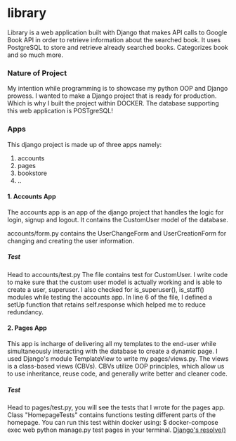 # library
Library is a web application built with Django that makes API calls to Google Book API in order to retrieve information about the searched book. It uses PostgreSQL to store and retrieve already searched books. Categorizes book and so much more.

### Nature of Project
My intention while programming is to showcase my python OOP and Django prowess. I wanted to make a Django project that is ready for production. Which is why I built the project within DOCKER. The database supporting this web application is POSTgreSQL!

### Apps
This django project is made up of three apps namely:
1. accounts
2. pages
3. bookstore
4. ..

#### 1. Accounts App
The accounts app is an app of the django project that handles the logic for login, signup and logout. It contains the CustomUser model of the database.

accounts/form.py contains the UserChangeForm and UserCreationForm for changing and creating the user information. 

##### Test
Head to accounts/test.py The file contains test for CustomUser. I write code to make sure that the custom user model is actually working and is able to create a user, superuser. I also checked for is_superuser(), is_staff() modules while testing the accounts app. In line 6 of the file, I defined a setUp function that retains self.response which helped me to reduce redundancy.


#### 2. Pages App
This app is incharge of delivering all my templates to the end-user while simultaneously interacting with the database to create a dynamic page. I used Django's module TemplateView to write my pages/views.py. The views is a class-based views (CBVs). CBVs utilize OOP principles, which allow us to use inheritance, reuse code, and generally write better and cleaner code.

##### Test
Head to pages/test.py, you will see the tests that I wrote for the pages app. Class "HomepageTests" contains functions testing different parts of the homepage. You can run this test within docker using: $ docker-compose exec web python manage.py test pages 
in your terminal.
[Django's resolve()](https://docs.djangoproject.com/en/4.0/ref/urlresolvers/#resolve)
